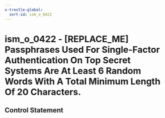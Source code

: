```yaml
---
x-trestle-global:
  sort-id: ism_o_0422
---
```


# ism_o_0422 - \[REPLACE_ME\] Passphrases Used For Single-Factor Authentication On Top Secret Systems Are At Least 6 Random Words With A Total Minimum Length Of 20 Characters.

## Control Statement
